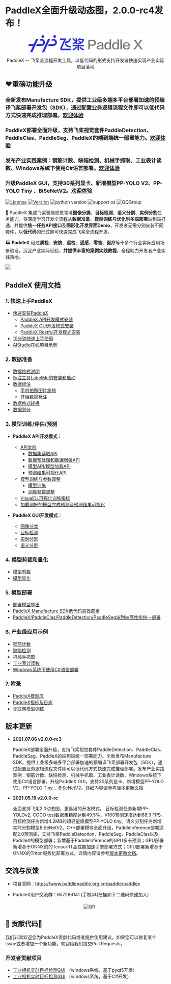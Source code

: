 # PaddleX全面升级动态图，2.0.0-rc4发布！



<p align="center">
  <img src="./docs/gui/images/paddlex.png" width="360" height ="55" alt="PaddleX" align="middle" />
</p>
 <p align= "center"> PaddleX -- 飞桨全流程开发工具，以低代码的形式支持开发者快速实现产业实际项目落地 </p>

## :heart:重磅功能升级
### 全新发布Manufacture SDK，提供工业级多端多平台部署加速的预编译飞桨部署开发包（SDK），通过配置业务逻辑流程文件即可以低代码方式快速完成推理部署。[欢迎体验](./deploy/cpp/docs/manufacture_sdk)

### PaddleX部署全面升级，支持飞桨视觉套件PaddleDetection、PaddleClas、PaddleSeg、PaddleX的端到端统一部署能力。[欢迎体验](./deploy/cpp)


### 发布产业实践案例：钢筋计数、缺陷检测、机械手抓取、工业表计读数、Windows系统下使用C#语言部署。[欢迎体验](./examples)

### 升级PaddleX GUI，支持30系列显卡、新增模型PP-YOLO V2、PP-YOLO Tiny 、BiSeNetV2。[欢迎体验](https://github.com/PaddlePaddle/PaddleX/blob/develop/docs/install.md#2-padldex-gui%E5%BC%80%E5%8F%91%E6%A8%A1%E5%BC%8F%E5%AE%89%E8%A3%85)

[![License](https://img.shields.io/badge/license-Apache%202-red.svg)](LICENSE) [![Version](https://img.shields.io/github/release/PaddlePaddle/PaddleX.svg)](https://github.com/PaddlePaddle/PaddleX/releases) ![python version](https://img.shields.io/badge/python-3.6+-orange.svg) ![support os](https://img.shields.io/badge/os-linux%2C%20win%2C%20mac-yellow.svg)
 ![QQGroup](https://img.shields.io/badge/QQ_Group-1045148026-52B6EF?style=social&logo=tencent-qq&logoColor=000&logoWidth=20)

:hugs: PaddleX 集成飞桨智能视觉领域**图像分类**、**目标检测**、**语义分割**、**实例分割**任务能力，将深度学习开发全流程从**数据准备**、**模型训练与优化**到**多端部署**端到端打通，并提供**统一任务API接口**及**图形化开发界面Demo**。开发者无需分别安装不同套件，以**低代码**的形式即可快速完成飞桨全流程开发。

:factory: **PaddleX** 经过**质检**、**安防**、**巡检**、**遥感**、**零售**、**医疗**等十多个行业实际应用场景验证，沉淀产业实际经验，**并提供丰富的案例实践教程**，全程助力开发者产业实践落地。

![](../docs/gui/images/paddlexoverview.png)


## PaddleX 使用文档


### 1. 快速上手PaddleX

* [快速安装PaddleX](./docs/install.md)
  * [PaddleX API开发模式安装](./docs/install.md#1-paddlex-api开发模式安装)
  * [PadldeX GUI开发模式安装](./docs/install.md#2-padldex-gui开发模式安装)
  * [PaddleX Restful开发模式安装](./docs/install.md#3-paddlex-restful开发模式安装)
* [10分钟快速上手使用](./docs/quick_start.md)
* [AIStudio在线项目示例](https://aistudio.baidu.com/aistudio/projectdetail/2159977)


### 2. 数据准备

* [数据格式说明](./docs/data/format/README.md)
* [标注工具LabelMe的安装和启动](./docs/data/annotation/labelme.md)
* [数据标注](./docs/data/annotation/README.md)
  * [手机拍照图片旋转](./docs/data/annotation/README.md)
  * [开始数据标注](./docs/data/annotation/README.md)
* [数据格式转换](./docs/data/convert.md)
* [数据划分](./docs/data/split.md)


### 3. 模型训练/评估/预测

* **PaddleX API开发模式：**

    * [API文档](./docs/apis)
      * [数据集读取API](./docs/apis/datasets.md)
      * [数据预处理和数据增强API](./docs/apis/transforms/transforms.md)
      * [模型API/模型加载API](./docs/apis/models/README.md)
      * [预测结果可视化API](./docs/apis/visualize.md)
    * [模型训练与参数调整](tutorials/train)
      * [模型训练](tutorials/train)
      * [训练参数调整](./docs/parameters.md)
    * [VisualDL可视化训练指标](./docs/visualdl.md)
    * [加载训好的模型完成预测及预测结果可视化](./docs/apis/prediction.md)

* **PaddleX GUI开发模式：**

    - [图像分类](https://www.bilibili.com/video/BV1nK411F7J9?from=search&seid=3068181839691103009)
    - [目标检测](https://www.bilibili.com/video/BV1HB4y1A73b?from=search&seid=3068181839691103009)
    - [实例分割](https://www.bilibili.com/video/BV1M44y1r7s6?from=search&seid=3068181839691103009)
    - [语义分割](https://www.bilibili.com/video/BV1qQ4y1Z7co?from=search&seid=3068181839691103009)


### 4. 模型剪裁和量化

- [模型剪裁](tutorials/slim/prune)
- [模型量化](tutorials/slim/quantize)

### 5. 模型部署

- [部署模型导出](./docs/apis/export_model.md)
- [PaddleX Manufacture SDK低代码高效部署](./deploy/cpp/docs/manufacture_sdk)
- [PaddleX/PaddleClas/PaddleDetection/PaddleSeg端到端高性能统一部署](./deploy/cpp)

### 6. 产业级应用示例

- [钢筋计数](examples/rebar_count)
- [缺陷检测](examples/defect_detection)
- [机械手抓取](examples/robot_grab)
- [工业表计读数](examples/meter_reader)
- [Windows系统下使用C#语言部署](examples/C%23_deploy)

### 7. 附录

- [PaddleX模型库](./docs/appendix/model_zoo.md)
- [PaddleX指标及日志](./docs/appendix/metrics.md)
- [无联网模型训练](./docs/how_to_offline_run.md)

## 版本更新

- **2021.07.06 v2.0.0-rc3**

  PaddleX部署全面升级，支持飞桨视觉套件PaddleDetection、PaddleClas、PaddleSeg、PaddleX的端到端统一部署能力。全新发布Manufacture SDK，提供工业级多端多平台部署加速的预编译飞桨部署开发包（SDK），通过配置业务逻辑流程文件即可以低代码方式快速完成推理部署。发布产业实践案例：钢筋计数、缺陷检测、机械手抓取、工业表计读数、Windows系统下使用C#语言部署。升级PaddleX GUI，支持30系列显卡、新增模型PP-YOLO V2、PP-YOLO Tiny 、BiSeNetV2。详细内容请参考[版本更新文档](./docs/CHANGELOG.md)

- **2021.05.19 v2.0.0-rc**

  全面支持飞桨2.0动态图，更易用的开发模式。 目标检测任务新增PP-YOLOv2, COCO test数据集精度达到49.5%、V100预测速度达到68.9 FPS。目标检测任务新增4.2MB的超轻量级模型PP-YOLO tiny。语义分割任务新增实时分割模型BiSeNetV2。C++部署模块全面升级，PaddleInference部署适配2.0预测库，支持飞桨PaddleDetection、PaddleSeg、PaddleClas以及PaddleX的模型部署；新增基于PaddleInference的GPU多卡预测；GPU部署新增基于ONNX的的TensorRT高性能加速引擎部署方式；GPU部署新增基于ONNX的Triton服务化部署方式。详情内容请参考[版本更新文档](./docs/CHANGELOG.md)。


## 交流与反馈

- 项目官网：https://www.paddlepaddle.org.cn/paddle/paddlex

- PaddleX用户交流群：957286141 (手机QQ扫描如下二维码快速加入)  

  <p align="center">
    <img src="./docs/gui/images/QR2.jpg" width="250" height ="360" alt="QR" align="middle" />
  </p>


## :hugs: 贡献代码:hugs:

我们非常欢迎您为PaddleX贡献代码或者提供使用建议。如果您可以修复某个issue或者增加一个新功能，欢迎给我们提交Pull Requests。

### 开发者贡献项目

* [工业相机实时目标检测GUI](https://github.com/xmy0916/SoftwareofIndustrialCameraUsePaddle)
（windows系统，基于pyqt5开发）
* [工业相机实时目标检测GUI](https://github.com/LiKangyuLKY/PaddleXCsharp)
（windows系统，基于C#开发）
